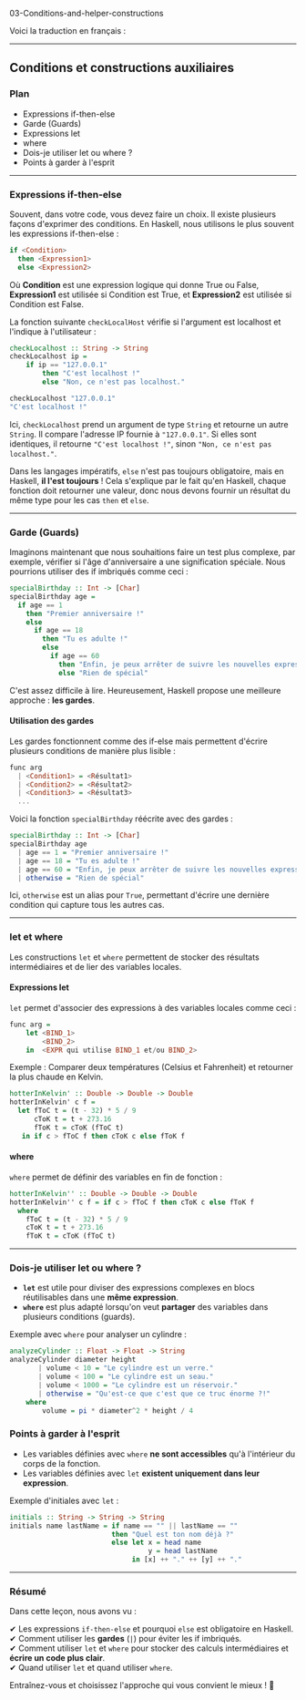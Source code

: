 03-Conditions-and-helper-constructions

Voici la traduction en français :  

---

## Conditions et constructions auxiliaires  

### Plan  
- Expressions if-then-else  
- Garde (Guards)  
- Expressions let  
- where  
- Dois-je utiliser let ou where ?  
- Points à garder à l'esprit  

---

### Expressions if-then-else  
Souvent, dans votre code, vous devez faire un choix. Il existe plusieurs façons d'exprimer des conditions. En Haskell, nous utilisons le plus souvent les expressions if-then-else :  

```haskell
if <Condition>  
  then <Expression1>  
  else <Expression2>
```
Où **Condition** est une expression logique qui donne True ou False, **Expression1** est utilisée si Condition est True, et **Expression2** est utilisée si Condition est False.  

La fonction suivante `checkLocalHost` vérifie si l'argument est localhost et l'indique à l'utilisateur :

```haskell
checkLocalhost :: String -> String
checkLocalhost ip =
    if ip == "127.0.0.1"
        then "C'est localhost !"
        else "Non, ce n'est pas localhost."
```

```haskell
checkLocalhost "127.0.0.1"
"C'est localhost !"
```

Ici, `checkLocalhost` prend un argument de type `String` et retourne un autre `String`. Il compare l'adresse IP fournie à `"127.0.0.1"`. Si elles sont identiques, il retourne `"C'est localhost !"`, sinon `"Non, ce n'est pas localhost."`.  

Dans les langages impératifs, `else` n'est pas toujours obligatoire, mais en Haskell, **il l'est toujours** ! Cela s'explique par le fait qu'en Haskell, chaque fonction doit retourner une valeur, donc nous devons fournir un résultat du même type pour les cas `then` et `else`.  

---

### Garde (Guards)  
Imaginons maintenant que nous souhaitions faire un test plus complexe, par exemple, vérifier si l'âge d'anniversaire a une signification spéciale. Nous pourrions utiliser des if imbriqués comme ceci :  

```haskell
specialBirthday :: Int -> [Char]
specialBirthday age =
  if age == 1
    then "Premier anniversaire !"
    else
      if age == 18
        then "Tu es adulte !"
        else
          if age == 60
            then "Enfin, je peux arrêter de suivre les nouvelles expressions à la mode !"
            else "Rien de spécial"
```

C'est assez difficile à lire. Heureusement, Haskell propose une meilleure approche : **les gardes**.  

#### Utilisation des gardes  

Les gardes fonctionnent comme des if-else mais permettent d'écrire plusieurs conditions de manière plus lisible :  

```haskell
func arg
  | <Condition1> = <Résultat1>
  | <Condition2> = <Résultat2>
  | <Condition3> = <Résultat3>
  ...
```

Voici la fonction `specialBirthday` réécrite avec des gardes :  

```haskell
specialBirthday :: Int -> [Char]
specialBirthday age
  | age == 1 = "Premier anniversaire !"
  | age == 18 = "Tu es adulte !"
  | age == 60 = "Enfin, je peux arrêter de suivre les nouvelles expressions à la mode !"
  | otherwise = "Rien de spécial"
```

Ici, `otherwise` est un alias pour `True`, permettant d'écrire une dernière condition qui capture tous les autres cas.  

---

### let et where  

Les constructions `let` et `where` permettent de stocker des résultats intermédiaires et de lier des variables locales.  

#### Expressions let  
`let` permet d'associer des expressions à des variables locales comme ceci :  

```haskell
func arg =
    let <BIND_1>  
        <BIND_2>  
    in  <EXPR qui utilise BIND_1 et/ou BIND_2>
```

Exemple : Comparer deux températures (Celsius et Fahrenheit) et retourner la plus chaude en Kelvin.  

```haskell
hotterInKelvin' :: Double -> Double -> Double
hotterInKelvin' c f =
  let fToC t = (t - 32) * 5 / 9
      cToK t = t + 273.16
      fToK t = cToK (fToC t)
   in if c > fToC f then cToK c else fToK f
```

#### where  
`where` permet de définir des variables en fin de fonction :  

```haskell
hotterInKelvin'' :: Double -> Double -> Double
hotterInKelvin'' c f = if c > fToC f then cToK c else fToK f
  where
    fToC t = (t - 32) * 5 / 9
    cToK t = t + 273.16
    fToK t = cToK (fToC t)
```

---

### Dois-je utiliser let ou where ?  

- **`let`** est utile pour diviser des expressions complexes en blocs réutilisables dans une **même expression**.  
- **`where`** est plus adapté lorsqu'on veut **partager** des variables dans plusieurs conditions (guards).  

Exemple avec `where` pour analyser un cylindre :  

```haskell
analyzeCylinder :: Float -> Float -> String
analyzeCylinder diameter height
       | volume < 10 = "Le cylindre est un verre."
       | volume < 100 = "Le cylindre est un seau."
       | volume < 1000 = "Le cylindre est un réservoir."
       | otherwise = "Qu'est-ce que c'est que ce truc énorme ?!"
    where
        volume = pi * diameter^2 * height / 4
```

### Points à garder à l'esprit  

- Les variables définies avec `where` **ne sont accessibles** qu'à l'intérieur du corps de la fonction.  
- Les variables définies avec `let` **existent uniquement dans leur expression**.  

Exemple d'initiales avec `let` :  

```haskell
initials :: String -> String -> String
initials name lastName = if name == "" || lastName == ""
                         then "Quel est ton nom déjà ?"
                         else let x = head name
                                  y = head lastName
                              in [x] ++ "." ++ [y] ++ "."
```

---

### Résumé  

Dans cette leçon, nous avons vu :  

✔ Les expressions `if-then-else` et pourquoi `else` est obligatoire en Haskell.  
✔ Comment utiliser les **gardes** (`|`) pour éviter les if imbriqués.  
✔ Comment utiliser `let` et `where` pour stocker des calculs intermédiaires et **écrire un code plus clair**.  
✔ Quand utiliser `let` et quand utiliser `where`.  

Entraînez-vous et choisissez l'approche qui vous convient le mieux ! 🚀
